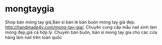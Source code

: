 # mongtaygia
Shop bán móng tay giả,Bán sỉ bán lẻ bán buôn móng tay giả đẹp. http://handmade4v.com/mong-tay-gia/. Chuyên cung cấp mẫu nail xinh làm móng đẹp,giá cả hợp lý. Chuyên bán buôn, bán sỉ mong tay gia cho các cửa hàng làm nail trên toàn quốc
